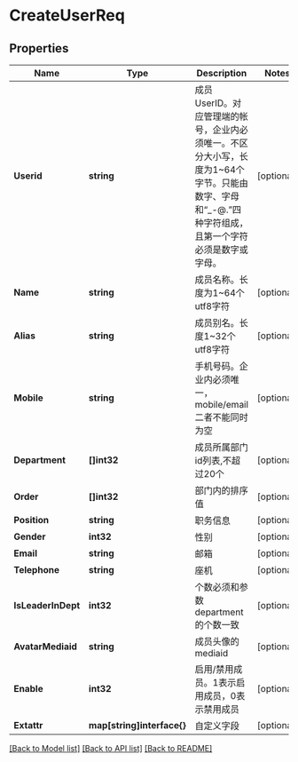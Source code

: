 # CreateUserReq

## Properties

Name | Type | Description | Notes
------------ | ------------- | ------------- | -------------
**Userid** | **string** | 成员UserID。对应管理端的帐号，企业内必须唯一。不区分大小写，长度为1~64个字节。只能由数字、字母和“_-@.”四种字符组成，且第一个字符必须是数字或字母。 | [optional] 
**Name** | **string** | 成员名称。长度为1~64个utf8字符 | [optional] 
**Alias** | **string** | 成员别名。长度1~32个utf8字符 | [optional] 
**Mobile** | **string** | 手机号码。企业内必须唯一，mobile/email二者不能同时为空 | [optional] 
**Department** | **[]int32** | 成员所属部门id列表,不超过20个 | [optional] 
**Order** | **[]int32** | 部门内的排序值 | [optional] 
**Position** | **string** | 职务信息 | [optional] 
**Gender** | **int32** | 性别 | [optional] 
**Email** | **string** | 邮箱 | [optional] 
**Telephone** | **string** | 座机 | [optional] 
**IsLeaderInDept** | **int32** | 个数必须和参数department的个数一致 | [optional] 
**AvatarMediaid** | **string** | 成员头像的mediaid | [optional] 
**Enable** | **int32** | 启用/禁用成员。1表示启用成员，0表示禁用成员 | [optional] 
**Extattr** | **map[string]interface{}** | 自定义字段 | [optional] 

[[Back to Model list]](../README.md#documentation-for-models) [[Back to API list]](../README.md#documentation-for-api-endpoints) [[Back to README]](../README.md)


